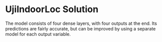 # UjiIndoorLoc Solution

The model consists of four dense layers, with four outputs at the end. Its predictions are fairly accurate, but can be improved by using a separate model for each output variable.
